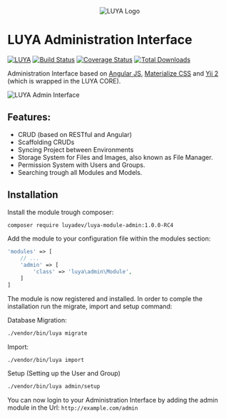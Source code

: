 <p align="center">
  <img src="https://luya.io/img/logo_destructed.png" alt="LUYA Logo"/>
</p>

LUYA Administration Interface
==========

[![LUYA](https://img.shields.io/badge/Powered%20by-LUYA-brightgreen.svg)](https://luya.io)
[![Build Status](https://travis-ci.org/luyadev/luya-module-admin.svg?branch=master)](https://travis-ci.org/luyadev/luya-module-admin)
[![Coverage Status](https://coveralls.io/repos/github/luyadev/luya-module-admin/badge.svg?branch=master)](https://coveralls.io/github/luyadev/luya-module-admin?branch=master)
[![Total Downloads](https://poser.pugx.org/luyadev/luya-module-admin/downloads)](https://packagist.org/packages/luyadev/luya-module-admin)

Administration Interface based on [Angular JS](https://angularjs.org/), [Materialize CSS](http://materializecss.com/) and [Yii 2](http://www.yiiframework.com/) (which is wrapped in the LUYA CORE).

![LUYA Admin Interface](https://raw.githubusercontent.com/luyadev/luya-module-admin/master/luya_admin.png)

## Features:

+ CRUD (based on RESTful and Angular)
+ Scaffolding CRUDs
+ Syncing Project between Environments
+ Storage System for Files and Images, also known as File Manager.
+ Permission System with Users and Groups.
+ Searching trough all Modules and Models.

## Installation

Install the module trough composer:

```sh
composer require luyadev/luya-module-admin:1.0.0-RC4
```

Add the module to your configuration file within the modules section:

```php
'modules' => [
    // ...
    'admin' => [
        'class' => 'luya\admin\Module',
    ]
]
```

The module is now registered and installed. In order to comple the installation run the migrate, import and setup command:

Database Migration:

```sh
./vendor/bin/luya migrate
```

Import:

```sh
./vendor/bin/luya import
```

Setup (Setting up the User and Group)

```sh
./vendor/bin/luya admin/setup
```

You can now login to your Administration Interface by adding the admin module in the Url: `http://example.com/admin`